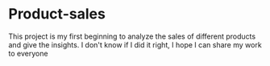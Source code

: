 # Product-sales
This project is my first beginning to analyze the sales of different products and give the insights. I don't know if I did it right, I hope I can share my work to everyone
